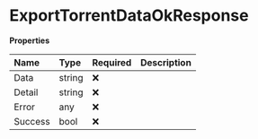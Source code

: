 # ExportTorrentDataOkResponse

**Properties**

| Name    | Type   | Required | Description |
| :------ | :----- | :------- | :---------- |
| Data    | string | ❌       |             |
| Detail  | string | ❌       |             |
| Error   | any    | ❌       |             |
| Success | bool   | ❌       |             |
